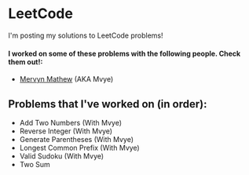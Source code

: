 # LeetCode 

I'm posting my solutions to LeetCode problems!

#### I worked on some of these problems with the following people. Check them out!:
- [Mervyn Mathew](https://github.com/Mvye) (AKA Mvye)

## Problems that I've worked on (in order):

- Add Two Numbers (With Mvye)
- Reverse Integer (With Mvye)
- Generate Parentheses (With Mvye)
- Longest Common Prefix (With Mvye)
- Valid Sudoku (With Mvye)
- Two Sum
